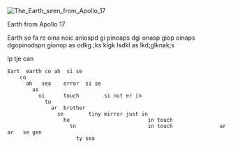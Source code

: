 ![The_Earth_seen_from_Apollo_17](https://github.com/user-attachments/assets/9854ebde-25da-4dac-a3ab-ad6b8d6066be)

Earth from Apollo 17

Earth so fa re oina noic aniospd gi pinoaps dgi onasp giop oinaps dgopinodspn gionop as odkg ;ks klgk lsdkl as lkd;glknak;s 

lp tje  can  

    Eart  earth co ah  si se
        co
          ah   sea    error  si se 
            as 
              ui      touch        si nut er in
                tu 
                  ar  brother
                    se        tiny mirror just in
                      he                         in touch
                        tn                       in touch               ar ar   se gen 
                          ty sea 
